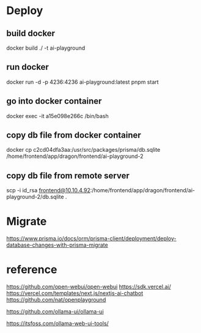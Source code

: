 # Deploy
## build docker
docker build ./ -t ai-playground

## run docker

docker run -d -p 4236:4236 ai-playground:latest pnpm start

## go into docker container

docker exec -it a15e098e266c /bin/bash

## copy db file from docker container

docker cp c2cd04dfa3aa:/usr/src/packages/prisma/db.sqlite /home/frontend/app/dragon/frontend/ai-playground-2


## copy db file from remote server

scp -i id_rsa frontend@10.10.4.92:/home/frontend/app/dragon/frontend/ai-playground-2/db.sqlite .



# Migrate
https://www.prisma.io/docs/orm/prisma-client/deployment/deploy-database-changes-with-prisma-migrate


# reference
https://github.com/open-webui/open-webui
https://sdk.vercel.ai/
https://vercel.com/templates/next.js/nextjs-ai-chatbot
https://github.com/nat/openplayground


https://github.com/ollama-ui/ollama-ui

https://itsfoss.com/ollama-web-ui-tools/